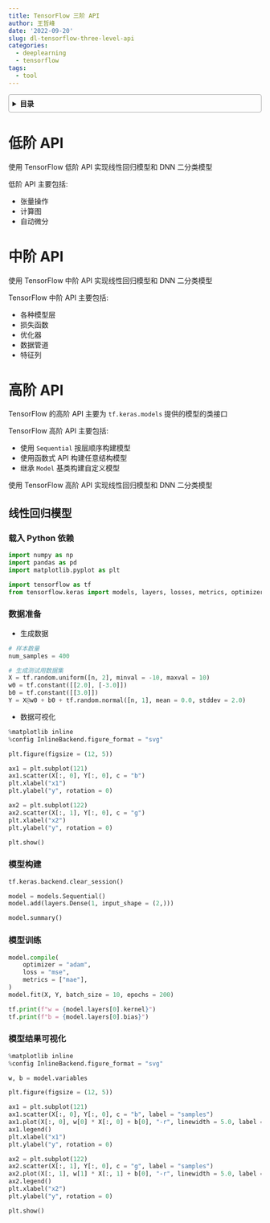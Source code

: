 ```yaml
---
title: TensorFlow 三阶 API
author: 王哲峰
date: '2022-09-20'
slug: dl-tensorflow-three-level-api
categories:
  - deeplearning
  - tensorflow
tags:
  - tool
---
```


<style>
details {
    border: 1px solid #aaa;
    border-radius: 4px;
    padding: .5em .5em 0;
}
summary {
    font-weight: bold;
    margin: -.5em -.5em 0;
    padding: .5em;
}
details[open] {
    padding: .5em;
}
details[open] summary {
    border-bottom: 1px solid #aaa;
    margin-bottom: .5em;
}
</style>

<details><summary>目录</summary><p>

- [低阶 API](#低阶-api)
- [中阶 API](#中阶-api)
- [高阶 API](#高阶-api)
  - [线性回归模型](#线性回归模型)
    - [载入 Python 依赖](#载入-python-依赖)
    - [数据准备](#数据准备)
    - [模型构建](#模型构建)
    - [模型训练](#模型训练)
    - [模型结果可视化](#模型结果可视化)
</p></details><p></p>

# 低阶 API

使用 TensorFlow 低阶 API 实现线性回归模型和 DNN 二分类模型

低阶 API 主要包括:

* 张量操作
* 计算图
* 自动微分




# 中阶 API

使用 TensorFlow 中阶 API 实现线性回归模型和 DNN 二分类模型

TensorFlow 中阶 API 主要包括:

* 各种模型层
* 损失函数
* 优化器
* 数据管道
* 特征列


# 高阶 API

TensorFlow 的高阶 API 主要为 `tf.keras.models` 提供的模型的类接口

TensorFlow 高阶 API 主要包括:

* 使用 `Sequential` 按层顺序构建模型
* 使用函数式 API 构建任意结构模型
* 继承 `Model` 基类构建自定义模型

使用 TensorFlow 高阶 API 实现线性回归模型和 DNN 二分类模型

## 线性回归模型

### 载入 Python 依赖

```python
import numpy as np
import pandas as pd
import matplotlib.pyplot as plt

import tensorflow as tf
from tensorflow.keras import models, layers, losses, metrics, optimizers
```

### 数据准备

* 生成数据

```python
# 样本数量
num_samples = 400

# 生成测试用数据集
X = tf.random.uniform([n, 2], minval = -10, maxval = 10)
w0 = tf.constant([[2.0], [-3.0]])
b0 = tf.constant([[3.0]])
Y = X@w0 + b0 + tf.random.normal([n, 1], mean = 0.0, stddev = 2.0)
```

* 数据可视化

```python
%matplotlib inline
%config InlineBackend.figure_format = "svg"

plt.figure(figsize = (12, 5))

ax1 = plt.subplot(121)
ax1.scatter(X[:, 0], Y[:, 0], c = "b")
plt.xlabel("x1")
plt.ylabel("y", rotation = 0)

ax2 = plt.subplot(122)
ax2.scatter(X[:, 1], Y[:, 0], c = "g")
plt.xlabel("x2")
plt.ylabel("y", rotation = 0)

plt.show()
```

### 模型构建

```python
tf.keras.backend.clear_session()

model = models.Sequential()
model.add(layers.Dense(1, input_shape = (2,)))

model.summary()
```

### 模型训练

```python
model.compile(
    optimizer = "adam",
    loss = "mse",
    metrics = ["mae"],
)
model.fit(X, Y, batch_size = 10, epochs = 200)

tf.print(f"w = {model.layers[0].kernel}")
tf.print(f"b = {model.layers[0].bias}")
```

### 模型结果可视化

```python
%matplotlib inline
%config InlineBackend.figure_format = "svg"

w, b = model.variables

plt.figure(figsize = (12, 5))

ax1 = plt.subplot(121)
ax1.scatter(X[:, 0], Y[:, 0], c = "b", label = "samples")
ax1.plot(X[:, 0], w[0] * X[:, 0] + b[0], "-r", linewidth = 5.0, label = "model")
ax1.legend()
plt.xlabel("x1")
plt.ylabel("y", rotation = 0)

ax2 = plt.subplot(122)
ax2.scatter(X[:, 1], Y[:, 0], c = "g", label = "samples")
ax2.plot(X[:, 1], w[1] * X[:, 1] + b[0], "-r", linewidth = 5.0, label = "model")
ax2.legend()
plt.xlabel("x2")
plt.ylabel("y", rotation = 0)

plt.show()
```